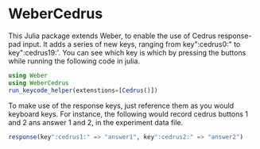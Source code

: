# WeberCedrus

This Julia package extends Weber, to enable the use of Cedrus response-pad input. It adds a series of new keys, ranging from key":cedrus0:" to key":cedrus19:'. You can see which key is which by pressing the buttons while running the following code in julia.

```julia
using Weber
using WeberCedrus
run_keycode_helper(extenstions=[Cedrus()])
```

To make use of the response keys, just reference them as you would keyboard
keys. For instance, the following would record cedrus buttons 1 and 2
ans answer 1 and 2, in the experiment data file.

```julia
response(key":cedrus1:" => "answer1", key":cedrus2:" => "answer2")
```




